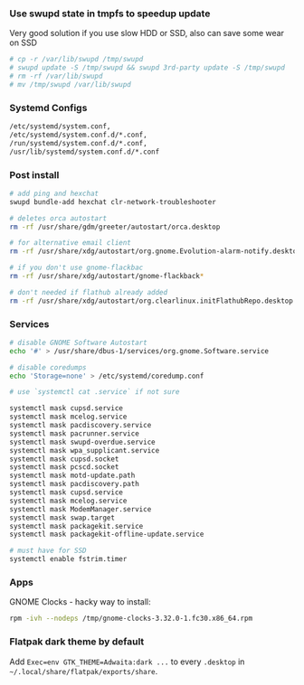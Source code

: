 ### Use swupd state in tmpfs to speedup update

Very good solution if you use slow HDD or SSD, also can save some wear on SSD

```sh
# cp -r /var/lib/swupd /tmp/swupd
# swupd update -S /tmp/swupd && swupd 3rd-party update -S /tmp/swupd
# rm -rf /var/lib/swupd
# mv /tmp/swupd /var/lib/swupd
```


### Systemd Configs

```sh
/etc/systemd/system.conf,
/etc/systemd/system.conf.d/*.conf,
/run/systemd/system.conf.d/*.conf,
/usr/lib/systemd/system.conf.d/*.conf
```

### Post install

```sh
# add ping and hexchat
swupd bundle-add hexchat clr-network-troubleshooter

# deletes orca autostart
rm -rf /usr/share/gdm/greeter/autostart/orca.desktop

# for alternative email client
rm -rf /usr/share/xdg/autostart/org.gnome.Evolution-alarm-notify.desktop

# if you don't use gnome-flackbac
rm -rf /usr/share/xdg/autostart/gnome-flackback*

# don't needed if flathub already added
rm -rf /usr/share/xdg/autostart/org.clearlinux.initFlathubRepo.desktop
```

### Services

```sh
# disable GNOME Software Autostart
echo '#' > /usr/share/dbus-1/services/org.gnome.Software.service

# disable coredumps
echo 'Storage=none' > /etc/systemd/coredump.conf
```

```sh
# use `systemctl cat .service` if not sure

systemctl mask cupsd.service
systemctl mask mcelog.service
systemctl mask pacdiscovery.service
systemctl mask pacrunner.service
systemctl mask swupd-overdue.service
systemctl mask wpa_supplicant.service
systemctl mask cupsd.socket
systemctl mask pcscd.socket
systemctl mask motd-update.path
systemctl mask pacdiscovery.path
systemctl mask cupsd.service
systemctl mask mcelog.service
systemctl mask ModemManager.service
systemctl mask swap.target
systemctl mask packagekit.service
systemctl mask packagekit-offline-update.service

# must have for SSD
systemctl enable fstrim.timer
```

### Apps

GNOME Clocks - hacky way to install:

```sh
rpm -ivh --nodeps /tmp/gnome-clocks-3.32.0-1.fc30.x86_64.rpm
```

### Flatpak dark theme by default

Add `Exec=env GTK_THEME=Adwaita:dark ...` to every `.desktop` in `~/.local/share/flatpak/exports/share`.
